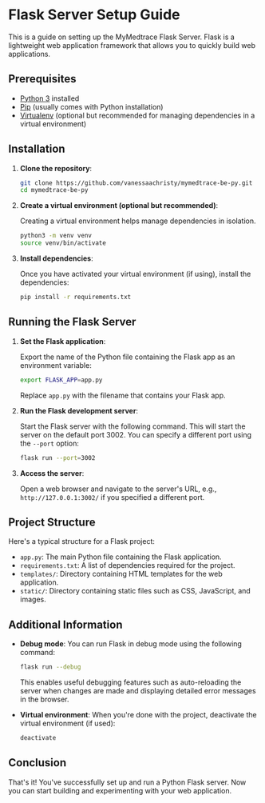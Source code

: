 # Flask Server Setup Guide

This is a guide on setting up the MyMedtrace Flask Server. Flask is a lightweight web application framework that allows you to quickly build web applications.

## Prerequisites

- [Python 3](https://www.python.org/downloads/) installed
- [Pip](https://pip.pypa.io/en/stable/installation/) (usually comes with Python installation)
- [Virtualenv](https://virtualenv.pypa.io/en/latest/installation.html) (optional but recommended for managing dependencies in a virtual environment)

## Installation

1. **Clone the repository**:

    ```bash
    git clone https://github.com/vanessaachristy/mymedtrace-be-py.git
    cd mymedtrace-be-py
    ```

2. **Create a virtual environment (optional but recommended)**:

    Creating a virtual environment helps manage dependencies in isolation.

    ```bash
    python3 -m venv venv
    source venv/bin/activate
    ```

3. **Install dependencies**:

    Once you have activated your virtual environment (if using), install the dependencies:

    ```bash
    pip install -r requirements.txt
    ```

## Running the Flask Server

1. **Set the Flask application**:

    Export the name of the Python file containing the Flask app as an environment variable:

    ```bash
    export FLASK_APP=app.py
    ```

    Replace `app.py` with the filename that contains your Flask app.

2. **Run the Flask development server**:

    Start the Flask server with the following command. This will start the server on the default port 3002. You can specify a different port using the `--port` option:

    ```bash
    flask run --port=3002
    ```

3. **Access the server**:

    Open a web browser and navigate to the server's URL, e.g., `http://127.0.0.1:3002/` if you specified a different port.

## Project Structure

Here's a typical structure for a Flask project:

- `app.py`: The main Python file containing the Flask application.
- `requirements.txt`: A list of dependencies required for the project.
- `templates/`: Directory containing HTML templates for the web application.
- `static/`: Directory containing static files such as CSS, JavaScript, and images.

## Additional Information

- **Debug mode**: You can run Flask in debug mode using the following command:

    ```bash
    flask run --debug
    ```

    This enables useful debugging features such as auto-reloading the server when changes are made and displaying detailed error messages in the browser.

- **Virtual environment**: When you're done with the project, deactivate the virtual environment (if used):

    ```bash
    deactivate
    ```

## Conclusion

That's it! You've successfully set up and run a Python Flask server. Now you can start building and experimenting with your web application.
